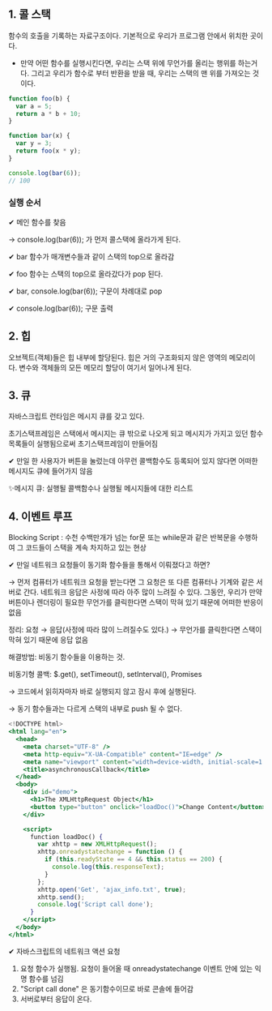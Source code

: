 ## 1. 콜 스택

함수의 호출을 기록하는 자료구조이다. 기본적으로 우리가 프로그램 안에서 위치한 곳이다.

- 만약 어떤 함수를 실행시킨다면, 우리는 스택 위에 무언가를 올리는 행위를 하는거다. 그리고 우리가 함수로 부터 반환을 받을 때, 우리는 스택의 맨 위를 가져오는 것이다.

```jsx
function foo(b) {
  var a = 5;
  return a * b + 10;
}

function bar(x) {
  var y = 3;
  return foo(x * y);
}

console.log(bar(6));
// 100
```

### 실행 순서

✔ 메인 함수를 찾음

→ console.log(bar(6)); 가 먼저 콜스택에 올라가게 된다.

✔ bar 함수가 매개변수들과 같이 스택의 top으로 올라감

✔ foo 함수는 스택의 top으로 올라갔다가 pop 된다.

✔ bar, console.log(bar(6)); 구문이 차례대로 pop

✔ console.log(bar(6)); 구문 출력

## 2. 힙

오브젝트(객체)들은 힙 내부에 할당된다. 힙은 거의 구조화되지 않은 영역의 메모리이다. 변수와 객체들의 모든 메모리 할당이 여기서 일어나게 된다.

## 3. 큐

자바스크립트 런타임은 메시지 큐를 갖고 있다.

초기스택프레임은 스택에서 메시지는 큐 밖으로 나오게 되고 메시지가 가지고 있던 함수 목록들이 실행됨으로써 초기스택프레임이 만들어짐

✔ 만일 한 사용자가 버튼을 눌렀는데 아무런 콜백함수도 등록되어 있지 않다면 어떠한 메시지도 큐에 들어가지 않음

✨메시지 큐: 실행될 콜백함수나 실행될 메시지들에 대한 리스트

## 4. 이벤트 루프

Blocking Script : 수천 수백만개가 넘는 for문 또는 while문과 같은 반복문을 수행하여 그 코드들이 스택을 계속 차지하고 있는 현상

✔ 만일 네트워크 요청들이 동기화 함수들을 통해서 이뤄졌다고 하면?

→ 먼저 컴퓨터가 네트워크 요청을 받는다면 그 요청은 또 다른 컴퓨터나 기계와 같은 서버로 간다. 네트워크 응답은 사정에 따라 아주 많이 느려질 수 있다. 그동안, 우리가 만약 버튼이나 렌더링이 필요한 무언가를 클릭한다면 스택이 막혀 있기 때문에 어떠한 반응이 없음

정리: 요청 → 응답(사정에 따라 많이 느려질수도 있다.) → 무언가를 클릭한다면 스택이 막혀 있기 때문에 응답 없음

해결방법: 비동기 함수들을 이용하는 것.

비동기형 콜백: $.get(), setTimeout(), setInterval(), Promises

→ 코드에서 읽히자마자 바로 실행되지 않고 잠시 후에 실행된다.

→ 동기 함수들과는 다르게 스택의 내부로 push 될 수 없다.

```jsx
<!DOCTYPE html>
<html lang="en">
  <head>
    <meta charset="UTF-8" />
    <meta http-equiv="X-UA-Compatible" content="IE=edge" />
    <meta name="viewport" content="width=device-width, initial-scale=1.0" />
    <title>asynchronousCallback</title>
  </head>
  <body>
    <div id="demo">
      <h1>The XMLHttpRequest Object</h1>
      <button type="button" onclick="loadDoc()">Change Content</button>
    </div>

    <script>
      function loadDoc() {
        var xhttp = new XMLHttpRequest();
        xhttp.onreadystatechange = function () {
          if (this.readyState == 4 && this.status == 200) {
            console.log(this.responseText);
          }
        };
        xhttp.open('Get', 'ajax_info.txt', true);
        xhttp.send();
        console.log('Script call done');
      }
    </script>
  </body>
</html>
```

✔ 자바스크립트의 네트워크 액션 요청

1. 요청 함수가 실행됨. 요청이 들어올 때 onreadystatechange 이벤트 안에 있는 익명 함수를 넘김
2. "Script call done" 은 동기함수이므로 바로 콘솔에 들어감
3. 서버로부터 응답이 온다.
